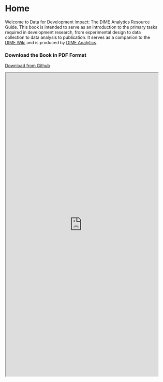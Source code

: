 # Home

Welcome to Data for Development Impact: The DIME Analytics Resource Guide.
This book is intended to serve as an introduction to the primary tasks
required in development research, from experimental design
to data collection to data analysis to publication.
It serves as a companion to the [DIME Wiki](https://dimewiki.worldbank.org)
and is produced by [DIME Analytics](https://www.worldbank.org/en/research/dime/data-and-analytics).


### Download the Book in PDF Format
[Download from Github](https://github.com/worldbank/d4di/raw/master/mkdocs/docs/bookpdf/Data-for-Development-Impact.pdf)
<iframe src="https://docs.google.com/gview?url=https://github.com/worldbank/d4di/raw/master/mkdocs/docs/bookpdf/Data-for-Development-Impact.pdf&amp;embedded=true" style="width:100%; height:1000px;"></iframe>
